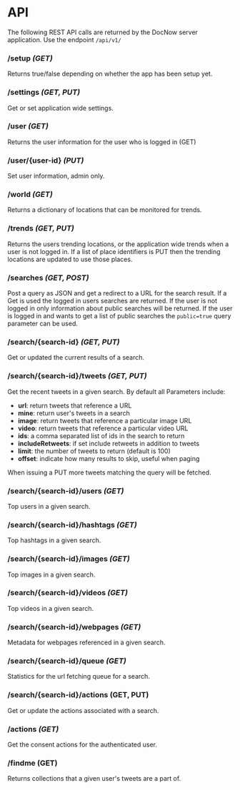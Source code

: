 # API

The following REST API calls are returned by the DocNow server application.
Use the endpoint `/api/v1/`

### /setup *(GET)*

Returns true/false depending on whether the app has been setup yet.

### /settings *(GET, PUT)*

Get or set application wide settings.

### /user *(GET)*

Returns the user information for the user who is logged in (GET)

### /user/{user-id} *(PUT)*

Set user information, admin only.

### /world *(GET)*

Returns a dictionary of locations that can be monitored for trends.

### /trends *(GET, PUT)*

Returns the users trending locations, or the application wide trends when
a user is not logged in. If a list of place identifiers is PUT then
the trending locations are updated to use those places.

### /searches *(GET, POST)*

Post a query as JSON and get a redirect to a URL for the search result. If a Get is used the logged in users searches are returned. If the user is not logged in only information about public searches will be returned. If the user is logged in and wants to get a list of public searches the `public=true` query parameter can be used.

### /search/{search-id} *(GET, PUT)*

Get or updated the current results of a search.

### /search/{search-id}/tweets *(GET, PUT)*

Get the recent tweets in a given search. By default all Parameters include:

* **url**: return tweets that reference a URL
* **mine**: return user's tweets in a search
* **image**: return tweets that reference a particular image URL
* **video**: return tweets that reference a particular video URL
* **ids**: a comma separated list of ids in the search to return
* **includeRetweets**: if set include retweets in addition to tweets
* **limit**: the number of tweets to return (default is 100)
* **offset**: indicate how many results to skip, useful when paging

When issuing a PUT more tweets matching the query will be fetched.

### /search/{search-id}/users *(GET)*

Top users in a given search.

### /search/{search-id}/hashtags *(GET)*

Top hashtags in a given search.

### /search/{search-id}/images *(GET)*

Top images in a given search.

### /search/{search-id}/videos *(GET)*

Top videos in a given search.

### /search/{search-id}/webpages *(GET)*

Metadata for webpages referenced in a given search.

### /search/{search-id}/queue *(GET)*

Statistics for the url fetching queue for a search.

### /search/{search-id}/actions (GET, PUT)

Get or update the actions associated with a search.

### /actions *(GET)*

Get the consent actions for the authenticated user.

### /findme (GET)

Returns collections that a given user's tweets are a part of.
